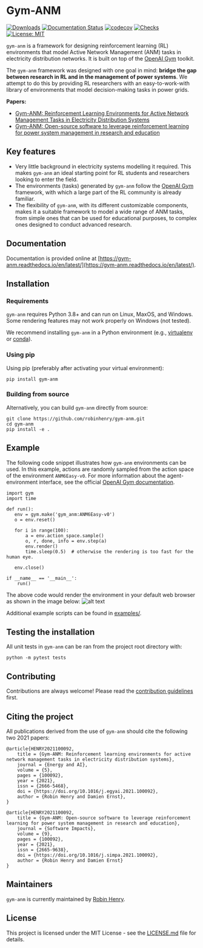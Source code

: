 # Gym-ANM
[![Downloads](https://pepy.tech/badge/gym-anm)](https://pepy.tech/project/gym-anm)
[![Documentation Status](https://readthedocs.org/projects/ansicolortags/badge/?version=latest)](https://gym-anm.readthedocs.io/en/latest/)
[![codecov](https://codecov.io/gh/robinhenry/gym-anm/branch/master/graph/badge.svg?token=7JSMJPPIQ7)](https://codecov.io/gh/robinhenry/gym-anm)
[![Checks](https://github.com/robinhenry/gym-anm/actions/workflows/ci_checks.yml/badge.svg)](https://github.com/robinhenry/gym-anm/actions/workflows/ci_checks.yml)
[![License: MIT](https://img.shields.io/badge/License-MIT-yellow.svg)](https://opensource.org/licenses/MIT)

`gym-anm` is a framework for designing reinforcement learning (RL) environments that model Active Network
Management (ANM) tasks in electricity distribution networks. It is built on top of the
[OpenAI Gym](https://github.com/openai/gym) toolkit.

The `gym-anm` framework was designed with one goal in mind: **bridge the gap between research in RL and in
the management of power systems**. We attempt to do this by providing RL researchers with an easy-to-work-with
library of environments that model decision-making tasks in power grids.

**Papers:**
*  [Gym-ANM: Reinforcement Learning Environments for Active Network Management Tasks in Electricity Distribution Systems](https://doi.org/10.1016/j.egyai.2021.100092)
*  [Gym-ANM: Open-source software to leverage reinforcement learning for power system management in research and education](https://doi.org/10.1016/j.simpa.2021.100092)

## Key features
*  Very little background in electricity systems modelling it required. This makes `gym-anm` an ideal starting point
   for RL students and researchers looking to enter the field.
*  The environments (tasks) generated by `gym-anm` follow the [OpenAI Gym](https://github.com/openai/gym)
   framework, with which a large part of the RL community is already familiar.
*  The flexibility of `gym-anm`, with its different customizable components, makes it a suitable framework
   to model a wide range of ANM tasks, from simple ones that can be used for educational purposes, to complex ones
   designed to conduct advanced research.

## Documentation
Documentation is provided online at [https://gym-anm.readthedocs.io/en/latest/](https://gym-anm.readthedocs.io/en/latest/).

## Installation

### Requirements
`gym-anm` requires Python 3.8+ and can run on Linux, MaxOS, and Windows. Some rendering features may not work properly
on Windows (not tested).

We recommend installing `gym-anm` in a Python environment (e.g., [virtualenv](https://virtualenv.pypa.io/en/latest/)
or [conda](https://conda.io/en/latest/#)).

### Using pip
Using pip (preferably after activating your virtual environment):
```
pip install gym-anm
```

### Building from source
Alternatively, you can build `gym-anm` directly from source:
```
git clone https://github.com/robinhenry/gym-anm.git
cd gym-anm
pip install -e .
```

## Example
The following code snippet illustrates how `gym-anm` environments can be used. In this example,
actions are randomly sampled from the action space of the environment `ANM6Easy-v0`. For more information
about the agent-environment interface, see the official [OpenAI Gym documentation](https://github.com/openai/gym).
```
import gym
import time

def run():
   env = gym.make('gym_anm:ANM6Easy-v0')
   o = env.reset()

   for i in range(100):
       a = env.action_space.sample()
       o, r, done, info = env.step(a)
       env.render()
       time.sleep(0.5)  # otherwise the rendering is too fast for the human eye.

   env.close()

if __name__ == '__main__':
    run()
```
The above code would render the environment in your default web browser as shown in the image below:
![alt text](https://github.com/robinhenry/gym-anm/blob/master/docs/source/images/anm6-easy-example.png?raw=true)

Additional example scripts can be found in [examples/](examples).

## Testing the installation
All unit tests in `gym-anm` can be ran from the project root directory with:
```
python -m pytest tests
```

## Contributing
Contributions are always welcome! Please read the [contribution guidelines](CONTRIBUTING.md) first.

## Citing the project
All publications derived from the use of `gym-anm` should cite the following two 2021 papers:
```
@article{HENRY2021100092,
    title = {Gym-ANM: Reinforcement learning environments for active network management tasks in electricity distribution systems},
    journal = {Energy and AI},
    volume = {5},
    pages = {100092},
    year = {2021},
    issn = {2666-5468},
    doi = {https://doi.org/10.1016/j.egyai.2021.100092},
    author = {Robin Henry and Damien Ernst},
}
```
```
@article{HENRY2021100092,
    title = {Gym-ANM: Open-source software to leverage reinforcement learning for power system management in research and education},
    journal = {Software Impacts},
    volume = {9},
    pages = {100092},
    year = {2021},
    issn = {2665-9638},
    doi = {https://doi.org/10.1016/j.simpa.2021.100092},
    author = {Robin Henry and Damien Ernst}
}
```

## Maintainers
`gym-anm` is currently maintained by [Robin Henry](https://www.robinxhenry.com/).

## License
This project is licensed under the MIT License - see the [LICENSE.md](LICENSE.md) file for details.
